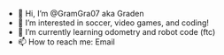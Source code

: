 - 👋 Hi, I’m @GramGra07 aka Graden
- 👀 I’m interested in soccer, video games, and coding!
- 🌱 I’m currently learning odometry and robot code (ftc)
- 📫 How to reach me: Email

